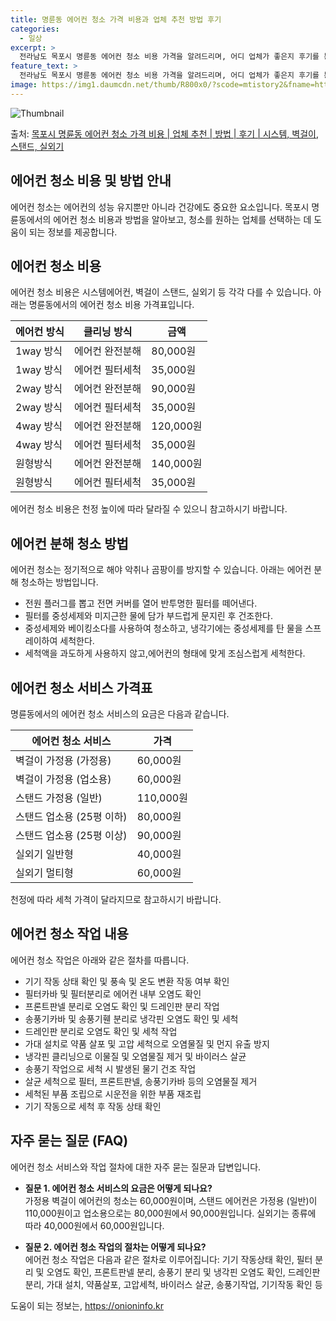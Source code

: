 ```yaml
---
title: 명륜동 에어컨 청소 가격 비용과 업체 추천 방법 후기
categories:
  - 일상
excerpt: >
  전라남도 목포시 명륜동 에어컨 청소 비용 가격을 알려드리며, 어디 업체가 좋은지 후기를 통해 알아보겠습니다. 현재 글에서는 시스템, 벽걸이, 스탠드, 실외기 각각에 대해 청소 비용이 나와 있으니 참고하시면 되겠습니다. 에어컨 분해 청소 방법 보기 👈 클릭셀프 에어컨 청소 방법 보기👈 클릭목포시 명륜동 에어컨 청소 비용시스템에어컨 방식클리닝방식금액1way 방식에어컨 완전분해80,000원1way 방식에어컨 필터세척35,000원2way 방식에어컨 완전분해90,000원2way 방식에어컨 필터세척35,000원4way 방식에어컨 완전분해120,000원4way 방식에어컨 필터세척35,000원원형방식에어컨 완전분해140,000원원형방식에어컨 필터세척35,000원에어컨 청소 견적 샘플 보기 👈 클릭에어컨 냄새의 원인에어..
feature_text: >
  전라남도 목포시 명륜동 에어컨 청소 비용 가격을 알려드리며, 어디 업체가 좋은지 후기를 통해 알아보겠습니다. 현재 글에서는 시스템, 벽걸이, 스탠드, 실외기 각각에 대해 청소 비용이 나와 있으니 참고하시면 되겠습니다. 에어컨 분해 청소 방법 보기 👈 클릭셀프 에어컨 청소 방법 보기👈 클릭목포시 명륜동 에어컨 청소 비용시스템에어컨 방식클리닝방식금액1way 방식에어컨 완전분해80,000원1way 방식에어컨 필터세척35,000원2way 방식에어컨 완전분해90,000원2way 방식에어컨 필터세척35,000원4way 방식에어컨 완전분해120,000원4way 방식에어컨 필터세척35,000원원형방식에어컨 완전분해140,000원원형방식에어컨 필터세척35,000원에어컨 청소 견적 샘플 보기 👈 클릭에어컨 냄새의 원인에어..
image: https://img1.daumcdn.net/thumb/R800x0/?scode=mtistory2&fname=https%3A%2F%2Fblog.kakaocdn.net%2Fdn%2FbJwuH6%2FbtsHwNd08Xw%2FBGjaQCTzFUh2rZUwSQWTkk%2Fimg.webp
---
```


![Thumbnail](https://img1.daumcdn.net/thumb/R800x0/?scode=mtistory2&fname=https%3A%2F%2Fblog.kakaocdn.net%2Fdn%2FbJwuH6%2FbtsHwNd08Xw%2FBGjaQCTzFUh2rZUwSQWTkk%2Fimg.webp)

<p>출처: <a href="https://onioninfo.kr/entry/%EB%AA%A9%ED%8F%AC%EC%8B%9C-%EB%AA%85%EB%A5%9C%EB%8F%99-%EC%97%90%EC%96%B4%EC%BB%A8-%EC%B2%AD%EC%86%8C-%EA%B0%80%EA%B2%A9-%EB%B9%84%EC%9A%A9-%EC%97%85%EC%B2%B4-%EC%B6%94%EC%B2%9C-%EB%B0%A9%EB%B2%95-%ED%9B%84%EA%B8%B0-%EC%8B%9C%EC%8A%A4%ED%85%9C-%EB%B2%BD%EA%B1%B8%EC%9D%B4-%EC%8A%A4%ED%83%A0%EB%93%9C-%EC%8B%A4%EC%99%B8%EA%B8%B0" rel="dofollow">목포시 명륜동 에어컨 청소 가격 비용 | 업체 추천 | 방법 | 후기 | 시스템, 벽걸이, 스탠드, 실외기</a> </p>

## 에어컨 청소 비용 및 방법 안내

에어컨 청소는 에어컨의 성능 유지뿐만 아니라 건강에도 중요한 요소입니다. 목포시 명륜동에서의 에어컨 청소 비용과 방법을 알아보고, 청소를
원하는 업체를 선택하는 데 도움이 되는 정보를 제공합니다.

## 에어컨 청소 비용

에어컨 청소 비용은 시스템에어컨, 벽걸이 스탠드, 실외기 등 각각 다를 수 있습니다. 아래는 명륜동에서의 에어컨 청소 비용 가격표입니다.

**에어컨 방식** | **클리닝 방식** | **금액**  
---|---|---  
1way 방식 | 에어컨 완전분해 | 80,000원  
1way 방식 | 에어컨 필터세척 | 35,000원  
2way 방식 | 에어컨 완전분해 | 90,000원  
2way 방식 | 에어컨 필터세척 | 35,000원  
4way 방식 | 에어컨 완전분해 | 120,000원  
4way 방식 | 에어컨 필터세척 | 35,000원  
원형방식 | 에어컨 완전분해 | 140,000원  
원형방식 | 에어컨 필터세척 | 35,000원  
  
에어컨 청소 비용은 천정 높이에 따라 달라질 수 있으니 참고하시기 바랍니다.

## 에어컨 분해 청소 방법

에어컨 청소는 정기적으로 해야 악취나 곰팡이를 방지할 수 있습니다. 아래는 에어컨 분해 청소하는 방법입니다.

  * 전원 플러그를 뽑고 전면 커버를 열어 반투명한 필터를 떼어낸다.
  * 필터를 중성세제와 미지근한 물에 담가 부드럽게 문지린 후 건조한다.
  * 중성세제와 베이킹소다를 사용하여 청소하고, 냉각기에는 중성세제를 탄 물을 스프레이하여 세척한다.
  * 세척액을 과도하게 사용하지 않고,에어컨의 형태에 맞게 조심스럽게 세척한다.

## 에어컨 청소 서비스 가격표

명륜동에서의 에어컨 청소 서비스의 요금은 다음과 같습니다.

**에어컨 청소 서비스** | **가격**  
---|---  
벽걸이 가정용 (가정용) | 60,000원  
벽걸이 가정용 (업소용) | 60,000원  
스탠드 가정용 (일반) | 110,000원  
스탠드 업소용 (25평 이하) | 80,000원  
스탠드 업소용 (25평 이상) | 90,000원  
실외기 일반형 | 40,000원  
실외기 멀티형 | 60,000원  
  
천정에 따라 세척 가격이 달라지므로 참고하시기 바랍니다.

## 에어컨 청소 작업 내용

에어컨 청소 작업은 아래와 같은 절차를 따릅니다.

  * 기기 작동 상태 확인 및 풍속 및 온도 변환 작동 여부 확인
  * 필터카바 및 필터분리로 에어컨 내부 오염도 확인
  * 프론트판넬 분리로 오염도 확인 및 드레인판 분리 작업
  * 송풍기카바 및 송풍기휀 분리로 냉각핀 오염도 확인 및 세척
  * 드레인판 분리로 오염도 확인 및 세척 작업
  * 가대 설치로 약품 살포 및 고압 세척으로 오염물질 및 먼지 유출 방지
  * 냉각핀 클리닝으로 이물질 및 오염물질 제거 및 바이러스 살균
  * 송풍기 작업으로 세척 시 발생된 물기 건조 작업
  * 살균 세척으로 필터, 프론트판넬, 송풍기카바 등의 오염물질 제거
  * 세척된 부품 조립으로 시운전을 위한 부품 재조립
  * 기기 작동으로 세척 후 작동 상태 확인

## 자주 묻는 질문 (FAQ)

에어컨 청소 서비스와 작업 절차에 대한 자주 묻는 질문과 답변입니다.

  * **질문 1. 에어컨 청소 서비스의 요금은 어떻게 되나요?**  
가정용 벽걸이 에어컨의 청소는 60,000원이며, 스탠드 에어컨은 가정용 (일반)이 110,000원이고 업소용으로는 80,000원에서
90,000원입니다. 실외기는 종류에 따라 40,000원에서 60,000원입니다.

  * **질문 2. 에어컨 청소 작업의 절차는 어떻게 되나요?**  
에어컨 청소 작업은 다음과 같은 절차로 이루어집니다: 기기 작동상태 확인, 필터 분리 및 오염도 확인, 프론트판넬 분리, 송풍기 분리 및
냉각핀 오염도 확인, 드레인판 분리, 가대 설치, 약품살포, 고압세척, 바이러스 살균, 송풍기작업, 기기작동 확인 등



 

도움이 되는 정보는, <a href="https://onioninfo.kr" rel="dofollow">https://onioninfo.kr</a>


